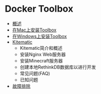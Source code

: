 # Docker Toolbox

* [概述](Toolbox.md)
* [在Mac上安装Toolbox](Toolbox.md)
* [在Windows上安装Toolbox](Toolbox.md)
* [Kitematic](Toolbox_Kitematic.md)
  * Kitematic简介和概述
  * 安装Nginx Web服务器
  * 安装Minecraft服务器
  * 创建本地RethinkDB数据库以进行开发
  * 常见问题(FAQ)
  * 已知问题
* [故障排除](Toolbox.md)